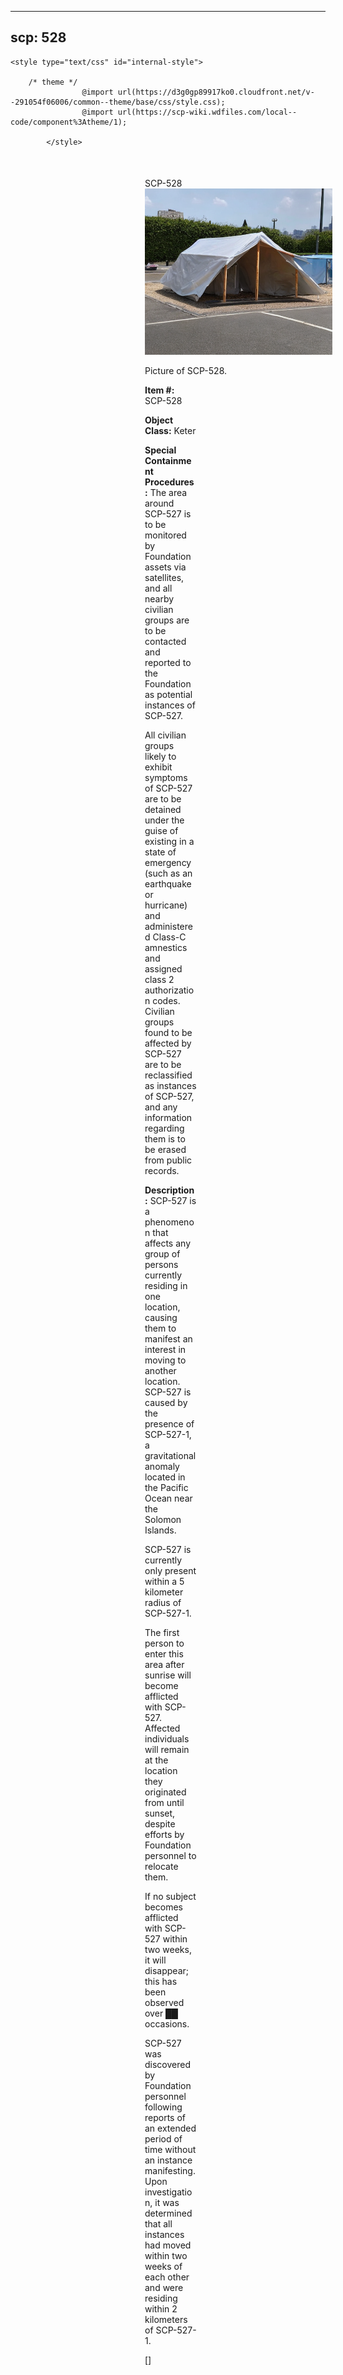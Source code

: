 
---
scp: 528
---

<head>
    <title>528 - SCP Foundation</title>
    
    <style type="text/css" id="internal-style">
                
        /* theme */
                    @import url(https://d3g0gp89917ko0.cloudfront.net/v--291054f06006/common--theme/base/css/style.css);
                    @import url(https://scp-wiki.wdfiles.com/local--code/component%3Atheme/1);
            
            </style>
<style>
iframe.scpnet-interwiki-frame { height: 0; }
</style>

</head>

<div id="main-content" style="margin: 50px 206px 20px 215px;">
<div id="action-area-top"></div>
<div id="page-title">SCP-528</div>
<div id="page-content">
<div style="text-align: right;"></div>
<div class="scp-image-block block-right" style="width:300px;"><img src="https://raw.githubusercontent.com/lucmaki/this-scp-does-not-exist/main/imgs/528.png" style="width:300px;" alt="528.jpg" class="image">
<div class="scp-image-caption" style="width:300px;">
<p>Picture of SCP-528.</p>
</div>
</div>
<p><strong>Item #:</strong> SCP-528</p>
<p><strong>Object Class:</strong> Keter</p>
<p><strong>Special Containment Procedures:</strong> The area around SCP-527 is to be monitored by Foundation assets via satellites, and all nearby civilian groups are to be contacted and reported to the Foundation as potential instances of SCP-527.</p><p>All civilian groups likely to exhibit symptoms of SCP-527 are to be detained under the guise of existing in a state of emergency (such as an earthquake or hurricane) and administered Class-C amnestics and assigned class 2 authorization codes. Civilian groups found to be affected by SCP-527 are to be reclassified as instances of SCP-527, and any information regarding them is to be erased from public records.</p>
<p><strong>Description:</strong> SCP-527 is a phenomenon that affects any group of persons currently residing in one location, causing them to manifest an interest in moving to another location. SCP-527 is caused by the presence of SCP-527-1, a gravitational anomaly located in the Pacific Ocean near the Solomon Islands.</p><p>SCP-527 is currently only present within a 5 kilometer radius of SCP-527-1.</p><p>The first person to enter this area after sunrise will become afflicted with SCP-527. Affected individuals will remain at the location they originated from until sunset, despite efforts by Foundation personnel to relocate them.</p><p>If no subject becomes afflicted with SCP-527 within two weeks, it will disappear; this has been observed over ██ occasions.</p><p>SCP-527 was discovered by Foundation personnel following reports of an extended period of time without an instance manifesting. Upon investigation, it was determined that all instances had moved within two weeks of each other and were residing within 2 kilometers of SCP-527-1.</p>
<p> []</p>

<div class="footer-wikiwalk-nav">
<div style="text-align: center;">
</div>
</div>
</div>
</div>
</div>